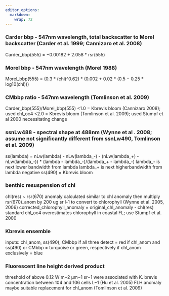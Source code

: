 ```yaml
---
editor_options: 
  markdown: 
    wrap: 72
---
```


### Carder bbp - 547nm wavelength, total backscatter to Morel backscatter (Carder et al. 1999; Cannizaro et al. 2008)

Carder_bbp(555) = −0.00182 + 2.058 * rsr(555)


### Morel bbp - 547nm wavelength (Morel 1988)

Morel_bbp(555) = (0.3 * (chl)^0.62) * (0.002 + 0.02 * (0.5 − 0.25 * log10(chl)))


### CMbbp ratio - 547nm wavelength (Tomlinson et al. 2009)

Carder_bbp(555)/Morel_bbp(555) 
<1.0 = Kbrevis bloom (Cannizaro 2008); used chl_oc4 
<2.0 = Kbrevis bloom (Tomlinson et al. 2009); used Stumpf et al 2000 necessitating change


### ssnLw488 - spectral shape at 488nm (Wynne et al . 2008; assume not significantly different from ssnLw490, Tomlinson et al. 2009)

ss(lambda) = nLw(lambda) - nLw(lambda_-) - (nLw(lambda_+) -
nLw(lambda_-)) * (lambda - lambda_-)/(lambda_+ - lambda_-)
lambda_- is next lower bandwidth from lambda 
lambda_+ is next higherbandwidth from lambda 
negative ss(490) = Kbrevis bloom


### benthic resuspension of chl

chl(res) ~ rsr(670) anomaly calculated similar to chl anomaly
then multiply rsr(670)_anom by 200 ug sr l-1 to convert to chlorophyll (Wynne et al. 2005, 2006)
corrected_chlorophyll_anomaly = original_chl_anomaly - chl(res) standard chl_oc4 overestimates
chlorophyll in coastal FL; use Stumpf et al. 2000


### Kbrevis ensemble

inputs: chl_anom, ss(490), CMbbp 
if all three detect = red 
if chl_anom and ss(490) or CMbbp = turquoise or green, respectively 
if chl_anom exclusively = blue


### Fluorescent line height derived product

threshold of above 0.12 W m−2 μm−1 sr−1 were associated with K. brevis
concentration between 104 and 106 cells L−1 (Hu et al. 2005) FLH anomaly
maybe suitable replacement for chl_anom (Tomlinson et al. 2009)
